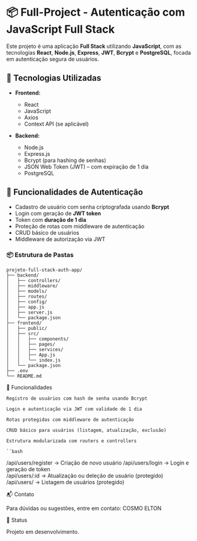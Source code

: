 # 📦 Full-Project - Autenticação com JavaScript Full Stack

Este projeto é uma aplicação **Full Stack** utilizando **JavaScript**, com as tecnologias **React**, **Node.js**, **Express**, **JWT**, **Bcrypt** e **PostgreSQL**, focada em autenticação segura de usuários.

## 🧩 Tecnologias Utilizadas

- **Frontend:**
  - React
  - JavaScript
  - Axios
  - Context API (se aplicável)

- **Backend:**
  - Node.js
  - Express.js
  - Bcrypt (para hashing de senhas)
  - JSON Web Token (JWT) – com expiração de 1 dia
  - PostgreSQL

## 🔐 Funcionalidades de Autenticação

- Cadastro de usuário com senha criptografada usando **Bcrypt**
- Login com geração de **JWT token**
- Token com **duração de 1 dia**
- Proteção de rotas com middleware de autenticação
- CRUD básico de usuários
- Middleware de autorização via JWT

### 📦 Estrutura de Pastas

```
projeto-full-stack-auth-app/
├── backend/
│   ├── controllers/
│   ├── middleware/
│   ├── models/
│   ├── routes/
│   ├── config/
│   ├── app.js
│   ├── server.js
│   └── package.json
├── frontend/
│   ├── public/
│   ├── src/
│   │   ├── components/
│   │   ├── pages/
│   │   ├── services/
│   │   ├── App.js
│   │   └── index.js
│   └── package.json
├── .env
└── README.md
```

🔐 Funcionalidades

    Registro de usuários com hash de senha usando Bcrypt

    Login e autenticação via JWT com validade de 1 dia

    Rotas protegidas com middleware de autenticação

    CRUD básico para usuários (listagem, atualização, exclusão)

    Estrutura modularizada com routers e controllers

    ``bash
/api/users/register   → Criação de novo usuário
/api/users/login      → Login e geração de token  
/api/users/:id        → Atualização ou deleção de usuário (protegido)  
/api/users/           → Listagem de usuários (protegido)

📬 Contato

Para dúvidas ou sugestões, entre em contato:
COSMO ELTON

🚧 Status

Projeto em desenvolvimento.
